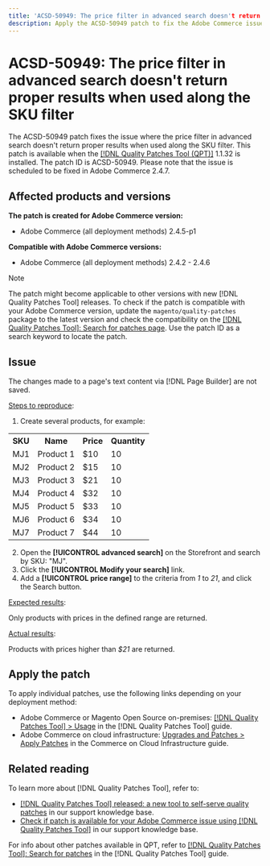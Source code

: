 ```yaml
---
title: 'ACSD-50949: The price filter in advanced search doesn't return proper results when used along the SKU filter'
description: Apply the ACSD-50949 patch to fix the Adobe Commerce issue where the price filter in advanced search doesn't return proper results when used along the SKU filter.
---
```

# ACSD-50949: The price filter in advanced search doesn't return proper results when used along the SKU filter

The ACSD-50949 patch fixes the issue where the price filter in advanced search doesn't return proper results when used along the SKU filter. This patch is available when the [[!DNL Quality Patches Tool (QPT)]](/help/announcements/adobe-commerce-announcements/magento-quality-patches-released-new-tool-to-self-serve-quality-patches.md) 1.1.32 is installed. The patch ID is ACSD-50949. Please note that the issue is scheduled to be fixed in Adobe Commerce 2.4.7. 

## Affected products and versions

**The patch is created for Adobe Commerce version:**

* Adobe Commerce (all deployment methods) 2.4.5-p1

**Compatible with Adobe Commerce versions:**

* Adobe Commerce (all deployment methods) 2.4.2 - 2.4.6

>[!NOTE]
>
>The patch might become applicable to other versions with new [!DNL Quality Patches Tool] releases. To check if the patch is compatible with your Adobe Commerce version, update the `magento/quality-patches` package to the latest version and check the compatibility on the [[!DNL Quality Patches Tool]: Search for patches page](https://experienceleague.adobe.com/tools/commerce-quality-patches/index.html). Use the patch ID as a search keyword to locate the patch.

## Issue

The changes made to a page's text content via [!DNL Page Builder] are not saved.

<u>Steps to reproduce</u>:

1. Create several products, for example:
<table>
  <tr>
    <th>SKU</th>
    <th>Name</th>
    <th>Price</th>
    <th>Quantity</th>
  </tr>
  <tr>
    <td>MJ1</td>
    <td>Product 1</td>
    <td>$10</td>
    <td>10</td>
  </tr>
  <tr>
    <td>MJ2</td>
    <td>Product 2</td>
    <td>$15</td>
    <td>10</td>
  </tr>
  <tr>
    <td>MJ3</td>
    <td>Product 3</td>
    <td>$21</td>
    <td>10</td>
  </tr>
  <tr>
    <td>MJ4</td>
    <td>Product 4</td>
    <td>$32</td>
    <td>10</td>
  </tr>
  <tr>
    <td>MJ5</td>
    <td>Product 5</td>
    <td>$33</td>
    <td>10</td>
  </tr>
  <tr>
    <td>MJ6</td>
    <td>Product 6</td>
    <td>$34</td>
    <td>10</td>
  </tr>
  <tr>
    <td>MJ7</td>
    <td>Product 7</td>
    <td>$44</td>
    <td>10</td>
  </tr>
  <tr>
</table>

2. Open the **[!UICONTROL advanced search]** on the Storefront and search by SKU: "MJ".
1. Click the **[!UICONTROL Modify your search]** link.
1. Add a **[!UICONTROL price range]** to the criteria from *1* to *21*, and click the Search button.

<u>Expected results</u>:

Only products with prices in the defined range are returned.

<u>Actual results</u>:

Products with prices higher than *$21* are returned.

## Apply the patch

To apply individual patches, use the following links depending on your deployment method:

* Adobe Commerce or Magento Open Source on-premises: [[!DNL Quality Patches Tool] > Usage](https://experienceleague.adobe.com/docs/commerce-operations/tools/quality-patches-tool/usage.html) in the [!DNL Quality Patches Tool] guide.
* Adobe Commerce on cloud infrastructure: [Upgrades and Patches > Apply Patches](https://experienceleague.adobe.com/docs/commerce-cloud-service/user-guide/develop/upgrade/apply-patches.html) in the Commerce on Cloud Infrastructure guide.

## Related reading

To learn more about [!DNL Quality Patches Tool], refer to:

* [[!DNL Quality Patches Tool] released: a new tool to self-serve quality patches](/help/announcements/adobe-commerce-announcements/magento-quality-patches-released-new-tool-to-self-serve-quality-patches.md) in our support knowledge base.
* [Check if patch is available for your Adobe Commerce issue using [!DNL Quality Patches Tool]](/help/support-tools/patches-available-in-qpt-tool/check-patch-for-magento-issue-with-magento-quality-patches.md) in our support knowledge base.

For info about other patches available in QPT, refer to [[!DNL Quality Patches Tool]: Search for patches](https://experienceleague.adobe.com/tools/commerce-quality-patches/index.html) in the [!DNL Quality Patches Tool] guide.
